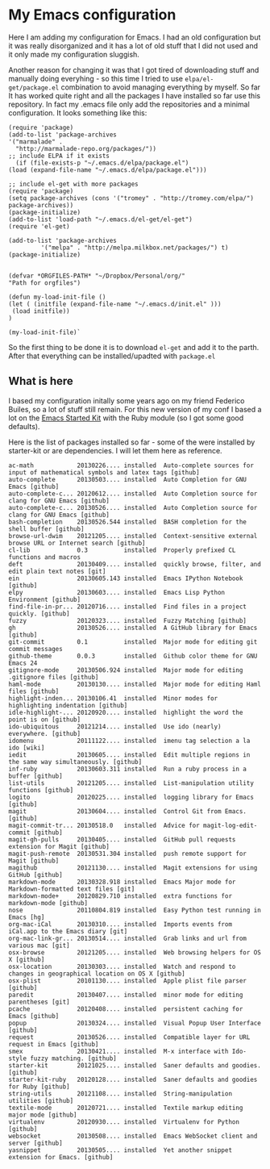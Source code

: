 

# My Emacs configuration #

Here I am adding my configuration for Emacs. I had an old configuration but
it was really disorganized and it has a lot of old stuff that I did not used
and it only made my configuration sluggish.

Another reason for changing it was that I got tired of downloading stuff and
manually doing everyhing - so this time I tried to use `elpa/el-get/package.el`
combination to avoid managing everything by myself.
So far It has worked quite right and all the packages I have installed so far
use this repository. In fact my .emacs file only add the repositories and a
minimal configuration. It looks something like this:


    (require 'package)
    (add-to-list 'package-archives 
    '("marmalade" .
      "http://marmalade-repo.org/packages/"))
    ;; include ELPA if it exists
      (if (file-exists-p "~/.emacs.d/elpa/package.el")
    (load (expand-file-name "~/.emacs.d/elpa/package.el")))

    ;; include el-get with more packages
    (require 'package)
    (setq package-archives (cons '("tromey" . "http://tromey.com/elpa/") package-archives))
    (package-initialize)
    (add-to-list 'load-path "~/.emacs.d/el-get/el-get")
    (require 'el-get)

    (add-to-list 'package-archives
             '("melpa" . "http://melpa.milkbox.net/packages/") t)
    (package-initialize)


    (defvar *ORGFILES-PATH* "~/Dropbox/Personal/org/"
    "Path for orgfiles")

    (defun my-load-init-file ()
    (let ( (initfile (expand-file-name "~/.emacs.d/init.el" )))
     (load initfile))
    )
  
    (my-load-init-file)`

So the first thing to be done it is to download `el-get` and add it to the
parth. After that everything can be installed/upadted with `package.el`

## What is here ##

I based my configuration initally some years ago on my friend Federico
Builes, so a lot of stuff still remain. For this new version of my conf I
based a lot on the
[Emacs Started Kit](https://github.com/technomancy/emacs-starter-kit)  with
the Ruby module (so I got some good defaults).

Here is the list of packages installed so far - some of the were installed by
starter-kit or are dependencies. I will let them here as reference.


    ac-math            20130226.... installed  Auto-complete sources for input of mathematical symbols and latex tags [github]
    auto-complete      20130503.... installed  Auto Completion for GNU Emacs [github]
    auto-complete-c... 20120612.... installed  Auto Completion source for clang for GNU Emacs [github]
    auto-complete-c... 20130526.... installed  Auto Completion source for clang for GNU Emacs [github]
    bash-completion    20130526.544 installed  BASH completion for the shell buffer [github]
    browse-url-dwim    20121205.... installed  Context-sensitive external browse URL or Internet search [github]
    cl-lib             0.3          installed  Properly prefixed CL functions and macros
    deft               20130409.... installed  quickly browse, filter, and edit plain text notes [git]
    ein                20130605.143 installed  Emacs IPython Notebook [github]
    elpy               20130603.... installed  Emacs Lisp Python Environment [github]
    find-file-in-pr... 20120716.... installed  Find files in a project quickly. [github]
    fuzzy              20120323.... installed  Fuzzy Matching [github]
    gh                 20130526.... installed  A GitHub library for Emacs [github]
    git-commit         0.1          installed  Major mode for editing git commit messages
    github-theme       0.0.3        installed  Github color theme for GNU Emacs 24
    gitignore-mode     20130506.924 installed  Major mode for editing .gitignore files [github]
    haml-mode          20130130.... installed  Major mode for editing Haml files [github]
    highlight-inden... 20130106.41  installed  Minor modes for highlighting indentation [github]
    idle-highlight-... 20120920.... installed  highlight the word the point is on [github]
    ido-ubiquitous     20121214.... installed  Use ido (nearly) everywhere. [github]
    idomenu            20111122.... installed  imenu tag selection a la ido [wiki]
    iedit              20130605.... installed  Edit multiple regions in the same way simultaneously. [github]
    inf-ruby           20130603.311 installed  Run a ruby process in a buffer [github]
    list-utils         20121205.... installed  List-manipulation utility functions [github]
    logito             20120225.... installed  logging library for Emacs [github]
    magit              20130604.... installed  Control Git from Emacs. [github]
    magit-commit-tr... 20130518.0   installed  Advice for magit-log-edit-commit [github]
    magit-gh-pulls     20130405.... installed  GitHub pull requests extension for Magit [github]
    magit-push-remote  20130531.304 installed  push remote support for Magit [github]
    magithub           20121130.... installed  Magit extensions for using GitHub [github]
    markdown-mode      20130328.918 installed  Emacs Major mode for Markdown-formatted text files [git]
    markdown-mode+     20120829.710 installed  extra functions for markdown-mode [github]
    nose               20110804.819 installed  Easy Python test running in Emacs [hg]
    org-mac-iCal       20130310.... installed  Imports events from iCal.app to the Emacs diary [git]
    org-mac-link-gr... 20130514.... installed  Grab links and url from various mac [git]
    osx-browse         20121205.... installed  Web browsing helpers for OS X [github]
    osx-location       20130303.... installed  Watch and respond to changes in geographical location on OS X [github]
    osx-plist          20101130.... installed  Apple plist file parser [github]
    paredit            20130407.... installed  minor mode for editing parentheses [git]
    pcache             20120408.... installed  persistent caching for Emacs [github]
    popup              20130324.... installed  Visual Popup User Interface [github]
    request            20130526.... installed  Compatible layer for URL request in Emacs [github]
    smex               20130421.... installed  M-x interface with Ido-style fuzzy matching. [github]
    starter-kit        20121025.... installed  Saner defaults and goodies. [github]
    starter-kit-ruby   20120128.... installed  Saner defaults and goodies for Ruby [github]
    string-utils       20121108.... installed  String-manipulation utilities [github]
    textile-mode       20120721.... installed  Textile markup editing major mode [github]
    virtualenv         20120930.... installed  Virtualenv for Python [github]
    websocket          20130508.... installed  Emacs WebSocket client and server [github]
    yasnippet          20130505.... installed  Yet another snippet extension for Emacs. [github]


